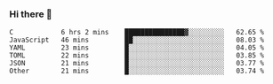 ### Hi there 👋

<!--
**WShiBin/WShiBin** is a ✨ _special_ ✨ repository because its `README.md` (this file) appears on your GitHub profile.

Here are some ideas to get you started:

- 🔭 I’m currently working on ...
- 🌱 I’m currently learning ...
- 👯 I’m looking to collaborate on ...
- 🤔 I’m looking for help with ...
- 💬 Ask me about ...
- 📫 How to reach me: ...
- 😄 Pronouns: ...
- ⚡ Fun fact: ...
-->

<!--START_SECTION:waka-->

```text
C            6 hrs 2 mins    ███████████████▓░░░░░░░░░   62.65 %
JavaScript   46 mins         ██░░░░░░░░░░░░░░░░░░░░░░░   08.03 %
YAML         23 mins         █░░░░░░░░░░░░░░░░░░░░░░░░   04.05 %
TOML         22 mins         █░░░░░░░░░░░░░░░░░░░░░░░░   03.85 %
JSON         21 mins         █░░░░░░░░░░░░░░░░░░░░░░░░   03.77 %
Other        21 mins         █░░░░░░░░░░░░░░░░░░░░░░░░   03.74 %
```

<!--END_SECTION:waka-->
